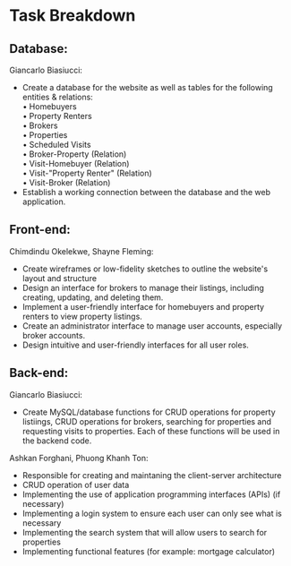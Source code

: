 # Task Breakdown

## Database:
Giancarlo Biasiucci:
- Create a database for the website as well as tables for the following entities & relations:\
  • Homebuyers\
  • Property Renters\
  • Brokers\
  • Properties\
  • Scheduled Visits\
  • Broker-Property (Relation)\
  • Visit-Homebuyer (Relation)\
  • Visit-"Property Renter" (Relation)\
  • Visit-Broker (Relation)
- Establish a working connection between the database and the web application.

## Front-end:
Chimdindu Okelekwe, Shayne Fleming:
- Create wireframes or low-fidelity sketches to outline the website's layout and structure
- Design an interface for brokers to manage their listings, including creating, updating, and deleting them.
- Implement a user-friendly interface for homebuyers and property renters to view property listings.
- Create an administrator interface to manage user accounts, especially broker accounts.
- Design intuitive and user-friendly interfaces for all user roles.
  
## Back-end:
Giancarlo Biasiucci:
- Create MySQL/database functions for CRUD operations for property listiings, CRUD operations for brokers, searching for properties and requesting visits to properties. Each of these functions will be used in the backend code.

Ashkan Forghani, Phuong Khanh Ton:
- Responsible for creating and maintaning the client-server architecture
- CRUD operation of user data
- Implementing the use of application programming interfaces (APIs) (if necessary)
- Implementing a login system to ensure each user can only see what is necessary
- Implementing the search system that will allow users to search for properties
- Implementing functional features (for example: mortgage calculator)